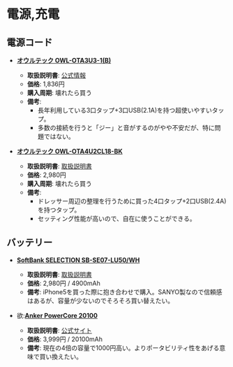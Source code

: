 電源,充電
====

電源コード
----

- [**オウルテック OWL-OTA3U3-1(B)**](https://www.amazon.co.jp/dp/B00BB3IKWU/)
  - **取扱説明書**: [公式情報](http://www.owltech.co.jp/products/ota3u3-1/)
  - **価格**: 1,836円
  - **購入周期**: 壊れたら買う
  - **備考**:
    - 長年利用している3口タップ+3口USB(2.1A)を持つ超使いやすいタップ。
    - 多数の接続を行うと「ジー」と音がするのがやや不安だが、特に問題ではない。

- [**オウルテック OWL-OTA4U2CL18-BK**](https://www.amazon.co.jp/dp/B016OKGHM4)
  - **取扱説明書**: [取扱説明書](http://www.owltech.co.jp/products/kaden/oatap/ota4u2cl18/)
  - **価格**: 2,980円
  - **購入周期**: 壊れたら買う
  - **備考**:
    - ドレッサー周辺の整理を行うために買った4口タップ+2口USB(2.4A)を持つタップ。
    - セッティング性能が高いので、自在に使うことができる。

バッテリー
----

- [**SoftBank SELECTION SB-SE07-LU50/WH**](https://www.amazon.co.jp/dp/B0099Z8AG8)
  - **取扱説明書**: [取扱説明書](https://www.softbankselection.jp/product/pdf/detail/manual_SB-SE07-LU50.pdf)
  - **価格**: 2,980円 / 4900mAh
  - **備考**: iPhone5を買った際に抱き合わせで購入。SANYO製なので信頼感はあるが、容量が少ないのでそろそろ買い替えたい。

- 欲:[**Anker PowerCore 20100**](https://www.amazon.co.jp/dp/B011TQQ9RG)
  - **取扱説明書**: [公式サイト](https://jp.anker.com/products/A1271011)
  - **価格**: 3,999円 / 20100mAh
  - **備考**: 現在の4倍の容量で1000円高い。よりポータビリティ性をあげる意味で買い換えたい。

